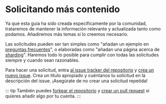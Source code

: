 # Solicitando más contenido

Ya que esta guia ha sido creada específicamente por la comunidad, trataremos de mantener la información relevante y actualizada tanto como podamos. Añadiremos más temas si lo creemos necesario. 

Las solicitudes pueden ser tan simples como "añadan un ejemplo en [preguntas frecuentes](/popular-topics/faq.html)", o elaboradas como "añadan una página acerca de [sharding](/sharding/)". Haremos todo lo posible para cumplir con todas las solicitudes siempre y cuando sean razonables.

Para hacer una solicitud, entra [al issue tracker del repositorio](https://github.com/Awoocado/guide/issues) y [crea un nuevo issue](https://github.com/Awoocado/guide/issues/new). Crea un título apropiado y cuéntanos tu solicitud en la descripción del issue. ¡Asegúrate de no crear una solicitud repetida!

::: tip
También puedes [forkear el repositorio](https://github.com/Awoocado/guide) y [crear un pull request](https://github.com/Awoocado/guide/pulls) si quieres añadir algo por tu cuenta.
:::
